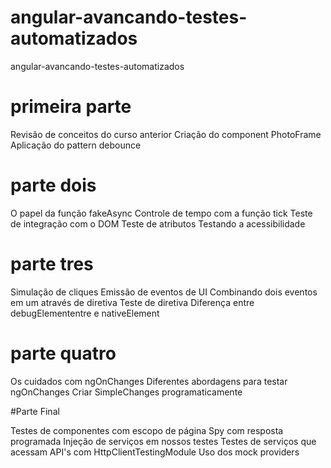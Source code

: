 # angular-avancando-testes-automatizados

angular-avancando-testes-automatizados

# primeira parte

Revisão de conceitos do curso anterior
Criação do component PhotoFrame
Aplicação do pattern debounce

# parte dois

O papel da função fakeAsync
Controle de tempo com a função tick
Teste de integração com o DOM
Teste de atributos
Testando a acessibilidade

# parte tres

Simulação de cliques
Emissão de eventos de UI
Combinando dois eventos em um através de diretiva
Teste de diretiva
Diferença entre debugElemententre e nativeElement

# parte quatro

Os cuidados com ngOnChanges
Diferentes abordagens para testar ngOnChanges
Criar SimpleChanges programaticamente

#Parte Final

Testes de componentes com escopo de página
Spy com resposta programada
Injeção de serviços em nossos testes
Testes de serviços que acessam API's com HttpClientTestingModule
Uso dos mock providers
